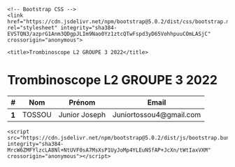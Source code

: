 <!DOCTYPE html>
<html lang="fr">
  <head>
    <!-- Required meta tags -->
    <meta charset="utf-8">
    <meta name="viewport" content="width=device-width, initial-scale=1">

    <!-- Bootstrap CSS -->
    <link href="https://cdn.jsdelivr.net/npm/bootstrap@5.0.2/dist/css/bootstrap.min.css" rel="stylesheet" integrity="sha384-EVSTQN3/azprG1Anm3QDgpJLIm9Nao0Yz1ztcQTwFspd3yD65VohhpuuCOmLASjC" crossorigin="anonymous">

    <title>Trombinoscope L2 GROUPE 3 2022</title>
  </head>
  
  <body>
    <h1>Trombinoscope L2 GROUPE 3 2022</h1>
    <section>
        <table class="table">
            <thead>
              <tr>
                <th scope="col">#</th>
                <th scope="col">Nom</th>
                <th scope="col">Prénom</th>
                <th scope="col">Email</th>
              </tr>
            </thead>
            <tbody>
              <tr>
                <th scope="row">1</th>
                <td>TOSSOU</td>
                <td>Junior Joseph</td>
                <td>Juniortossou4@gmail.com</td>
              </tr>
            </tbody>
          </table>
    </section>

    <script src="https://cdn.jsdelivr.net/npm/bootstrap@5.0.2/dist/js/bootstrap.bundle.min.js" integrity="sha384-MrcW6ZMFYlzcLA8Nl+NtUVF0sA7MsXsP1UyJoMp4YLEuNSfAP+JcXn/tWtIaxVXM" crossorigin="anonymous"></script>
  </body>
</html>
